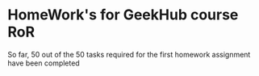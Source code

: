 # HomeWork's for GeekHub course **RoR**

So far, 50 out of the 50 tasks required for the first homework assignment have been completed
